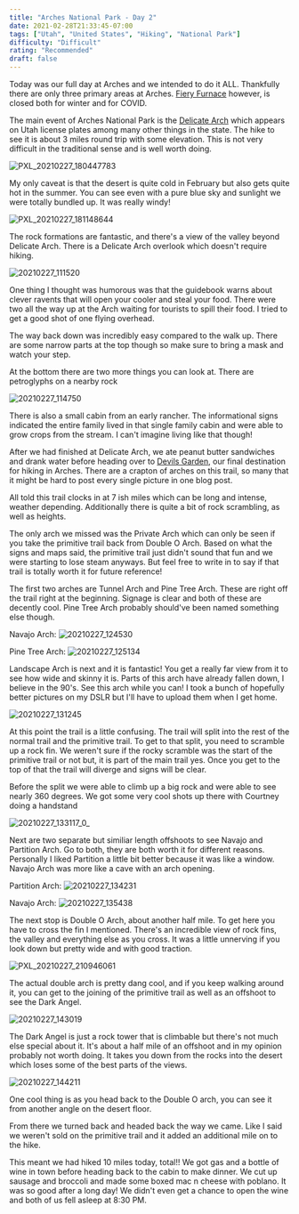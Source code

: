 ```yaml
---
title: "Arches National Park - Day 2"
date: 2021-02-28T21:33:45-07:00
tags: ["Utah", "United States", "Hiking", "National Park"]
difficulty: "Difficult"
rating: "Recommended"
draft: false
---
```


Today was our full day at Arches and we intended to do it ALL. Thankfully there are only three primary areas at Arches. [Fiery Furnace](https://www.nps.gov/arch/planyourvisit/fiery-furnace-permit.htm) however, is closed both for winter and for COVID.

The main event of Arches National Park is the [Delicate Arch](https://www.nps.gov/arch/planyourvisit/delicate-arch.htm) which appears on Utah license plates among many other things in the state. The hike to see it is about 3 miles round trip with some elevation. This is not very difficult in the traditional sense and is well worth doing.

![PXL_20210227_180447783](/images/PXL_20210227_180447783.png)

My only caveat is that the desert is quite cold in February but also gets quite hot in the summer. You can see even with a pure blue sky and sunlight we were totally bundled up. It was really windy!

![PXL_20210227_181148644](/images/PXL_20210227_181148644.png)

The rock formations are fantastic, and there's a view of the valley beyond Delicate Arch. There is a Delicate Arch overlook which doesn't require hiking.

![20210227_111520](/images/20210227_111520.png)

One thing I thought was humorous was that the guidebook warns about clever ravents that will open your cooler and steal your food. There were two all the way up at the Arch waiting for tourists to spill their food. I tried to get a good shot of one flying overhead.

The way back down was incredibly easy compared to the walk up. There are some narrow parts at the top though so make sure to bring a mask and watch your step.

At the bottom there are two more things you can look at. There are petroglyphs on a nearby rock

![20210227_114750](/images/20210227_114750.png)

There is also a small cabin from an early rancher. The informational signs indicated the entire family lived in that single family cabin and were able to grow crops from the stream. I can't imagine living like that though!

After we had finished at Delicate Arch, we ate peanut butter sandwiches and drank water before heading over to [Devils Garden](https://www.nps.gov/arch/planyourvisit/devils-garden.htm), our final destination for hiking in Arches. There are a crapton of arches on this trail, so many that it might be hard to post every single picture in one blog post.

All told this trail clocks in at 7 ish miles which can be long and intense, weather depending. Additionally there is quite a bit of rock scrambling, as well as heights.

The only arch we missed was the Private Arch which can only be seen if you take the primitive trail back from Double O Arch. Based on what the signs and maps said, the primitive trail just didn't sound that fun and we were starting to lose steam anyways. But feel free to write in to say if that trail is totally worth it for future reference!

The first two arches are Tunnel Arch and Pine Tree Arch. These are right off the trail right at the beginning. Signage is clear and both of these are decently cool. Pine Tree Arch probably should've been named something else though.

Navajo Arch:
![20210227_124530](/images/20210227_124530.png)

Pine Tree Arch:
![20210227_125134](/images/20210227_125134.png)

Landscape Arch is next and it is fantastic! You get a really far view from it to see how wide and skinny it is. Parts of this arch have already fallen down, I believe in the 90's. See this arch while you can! I took a bunch of hopefully better pictures on my DSLR but I'll have to upload them when I get home.

![20210227_131245](/images/20210227_131245.png)

At this point the trail is a little confusing. The trail will split into the rest of the normal trail and the primitive trail. To get to that split, you need to scramble up a rock fin. We weren't sure if the rocky scramble was the start of the primitive trail or not but, it is part of the main trail yes. Once you get to the top of that the trail will diverge and signs will be clear.

Before the split we were able to climb up a big rock and were able to see nearly 360 degrees. We got some very cool shots up there with Courtney doing a handstand

![20210227_133117_0_](/images/20210227_133117_0_.png)

Next are two separate but similiar length offshoots to see Navajo and Partition Arch. Go to both, they are both worth it for different reasons. Personally I liked Partition a little bit better because it was like a window. Navajo Arch was more like a cave with an arch opening.

Partition Arch:
![20210227_134231](/images/20210227_134231.png)

Navajo Arch:
![20210227_135438](/images/20210227_135438.png)

The next stop is Double O Arch, about another half mile. To get here you have to cross the fin I mentioned. There's an incredible view of rock fins, the valley and everything else as you cross. It was a little unnerving if you look down but pretty wide and with good traction.

![PXL_20210227_210946061](/images/PXL_20210227_210946061.png)

The actual double arch is pretty dang cool, and if you keep walking around it, you can get to the joining of the primitive trail as well as an offshoot to see the Dark Angel.

![20210227_143019](/images/20210227_143019.png)

The Dark Angel is just a rock tower that is climbable but there's not much else special about it. It's about a half mile of an offshoot and in my opinion probably not worth doing. It takes you down from the rocks into the desert which loses some of the best parts of the views.

![20210227_144211](/images/20210227_144211.png)

One cool thing is as you head back to the Double O arch, you can see it from another angle on the desert floor.

From there we turned back and headed back the way we came. Like I said we weren't sold on the primitive trail and it added an additional mile on to the hike.

This meant we had hiked 10 miles today, total!! We got gas and a bottle of wine in town before heading back to the cabin to make dinner. We cut up sausage and broccoli and made some boxed mac n cheese with poblano. It was so good after a long day! We didn't even get a chance to open the wine and both of us fell asleep at 8:30 PM.
